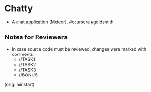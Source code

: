 # Chatty

* A chat application (Meteor).  #coursera #goldsmith

## Notes for Reviewers
* In case source code must be reviewed, changes were marked with comments
  * //TASK1
  * //TASK2
  * //TASK3
  * //BONUS


(orig: minstart)